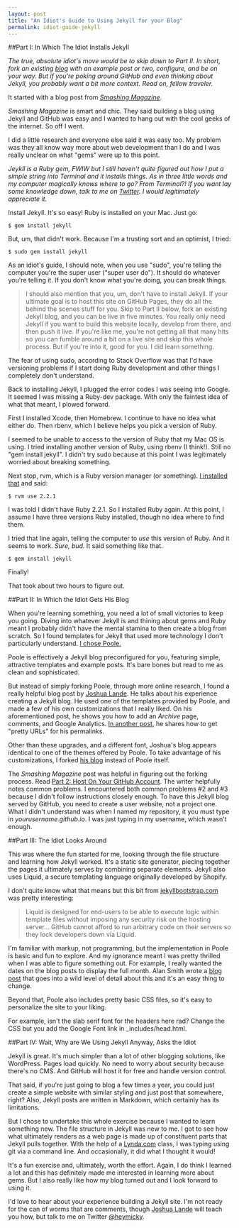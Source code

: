 ```yaml
---
layout: post
title: "An Idiot's Guide to Using Jekyll for your Blog"
permalink: idiot-guide-jekyll
---
```


##Part I: In Which The Idiot Installs Jekyll

*The true, absolute idiot's move would be to skip down to Part II. In short, fork an existing [blog](http://getpoole.com/) with an example post or two, configure, and be on your way. But if you're poking around GitHub and even thinking about Jekyll, you probably want a bit more context. Read on, fellow traveler.*

It started with a blog post from *[Smashing Magazine](http://www.smashingmagazine.com/2014/08/01/build-blog-jekyll-github-pages/)*. 

*Smashing Magazine* is smart and chic. They said building a blog using Jekyll and GitHub was easy and I wanted to hang out with the cool geeks of the internet. So off I went. 

I did a little research and everyone else said it was easy too. My problem was they all know way more about web development than I do and I was really unclear on what "gems" were up to this point. 

*Jeykll is a Ruby gem, FWIW but I still haven't quite figured out how I put a simple string into Terminal and it installs things. As in three little words and my computer magically knows where to go? From Terminal?! If you want lay some knowledge down, talk to me on [Twitter](http://www.twitter.com.heymicky). I would legitimately appreciate it.*

Install Jekyll. It's so easy! Ruby is installed on your Mac. Just go:

```
$ gem install jekyll
```

But, um, that didn't work. Because I'm a trusting sort and an optimist, I tried:

```
$ sudo gem install jekyll
```

As an idiot's guide, I should note, when you use "sudo", you're telling the computer you're the super user ("super user do"). It should do whatever you're telling it. If you don't know what you're doing, you can break things.

>I should also mention that you, um, don't have to install Jekyll. If your ultimate goal is to host this site on GitHub Pages, they do all the behind the scenes stuff for you. Skip to Part II below, fork an existing Jekyll blog, and you can be live in five minutes. You really only need Jekyll if you want to build this website locally, develop from there, and then push it live. If you're like me, you're not getting all that many hits so you can fumble around a bit on a live site and skip this whole process. But if you're into it, good for you. I did learn something.

The fear of using sudo, according to Stack Overflow was that I'd have versioning problems if I start doing Ruby development and other things I completely don't understand.

Back to installing Jekyll, I plugged the error codes I was seeing into Google. It seemed I was missing a Ruby-dev package. With only the faintest idea of what that meant, I plowed forward. 

First I installed Xcode, then Homebrew. I continue to have no idea what either do. Then rbenv, which I believe helps you pick a version of Ruby.

I seemed to be unable to access to the version of Ruby that my Mac OS is using. I tried installing another version of Ruby, using rbenv (I think!). Still no "gem install jekyll". I didn't try sudo because at this point I was legitimately worried about breaking something.

Next stop, rvm, which is a Ruby version manager (or something). [I installed that](http://davidensinger.com/2013/03/installing-jekyll/) and said:

```
$ rvm use 2.2.1
```
 
I was told I didn't have Ruby 2.2.1. So I installed Ruby again. At this point, I assume I have three versions Ruby installed, though no idea where to find them.

I tried that line again, telling the computer to *use* this version of Ruby. And it seems to work. *Sure, bud.* It said something like that.

```
$ gem install jekyll
```

Finally!

That took about two hours to figure out. 

##Part II: In Which the Idiot Gets His Blog

When you're learning something, you need a lot of small victories to keep you going. Diving into whatever Jekyll is and thining about gems and Ruby meant I probably didn't have the mental stamina to then create a blog from scratch. So I found templates for Jekyll that used more technology I don't particularly understand. [I chose Poole.](http://getpoole.com/)

Poole is effectively a Jekyll blog preconfigured for you, featuring simple, attractive templates and example posts. It's bare bones but read to me as clean and sophisticated.

But instead of simply forking Poole, through more online research, I found a really helpful blog post by [Joshua Lande](http://joshualande.com/jekyll-github-pages-poole/). He talks about his experience creating a Jekyll blog. He used one of the templates provided by Poole, and made a few of his own customizations that I really liked. On his aforementioned post, he shows you how to add an *Archive* page, comments, and Google Analytics. [In another post](http://joshualande.com/short-urls-jekyll/), he shares how to get "pretty URLs" for his permalinks.

Other than these upgrades, and a different font, Joshua's blog appears identical to one of the themes offered by Poole. To take advantage of his customizations, I forked [his blog](https://github.com/joshualande/joshualande.github.io) instead of Poole itself.

The *Smashing Magazine* post was helpful in figuring out the forking process. Read [Part 2: Host On Your GitHub Account](http://www.smashingmagazine.com/2014/08/01/build-blog-jekyll-github-pages/). The writer helpfully notes common problems. I encountered both common problems #2 and #3 because I didn't follow instructions closely enough. To have this Jekyll blog served by GitHub, you need to create a user website, not a project one. What I didn't understand was when I named my repository, it you must type in *yourusername.github.io*. I was just typing in my username, which wasn't enough.

##Part III: The Idiot Looks Around

This was where the fun started for me, looking through the file structure and learning how Jekyll worked. It's a static site generator, piecing together the pages it ultimately serves by combining separate elements. Jekyll also uses Liquid, a secure templating language originally developed by Shopify. 

I don't quite know what that means but this bit from [jekyllbootstrap.com](http://jekyllbootstrap.com/lessons/jekyll-introduction.html#toc_16) was pretty interesting:

>Liquid is designed for end-users to be able to execute logic within template files without imposing any security risk on the hosting server... GitHub cannot afford to run arbitrary code on their servers so they lock developers down via Liquid.

I'm familiar with markup, not programming, but the implementation in Poole is basic and fun to explore. And my ignorance meant I was pretty thrilled when I was able to figure something out. For example, I really wanted the dates on the blog posts to display the full month. Alan Smith wrote a [blog post](http://alanwsmith.com/jekyll-liquid-date-formatting-examples) that goes into a wild level of detail about this and it's an easy thing to change.

Beyond that, Poole also includes pretty basic CSS files, so it's easy to personalize the site to your liking.

For example, isn't the slab serif font for the headers here rad? Change the CSS but you add the Google Font link in _includes/head.html.

##Part IV: Wait, Why are We Using Jekyll Anyway, Asks the Idiot

Jekyll is great. It's much simpler than a lot of other blogging solutions, like WordPress. Pages load quickly. No need to worry about security because there's no CMS. And GitHub will host it for free and handle version control.

That said, if you're just going to blog a few times a year, you could just create a simple website with similar styling and just post that somewhere, right? Also, Jekyll posts are written in Markdown, which certainly has its limitations.

But I chose to undertake this whole exercise because I wanted to learn something new. The file structure in Jekyll was new to me. I got to see how what ultimately renders as a web page is made up of constituent parts that Jekyll pulls together. With the help of a [Lynda.com](http://www.lynda.com/GitHub-tutorials/GitHub-Web-Designers/162276-2.html) class, I was typing using git via a command line. And occasionally, it did what I thought it would!

It's a fun exercise and, ultimately, worth the effort. Again, I do think I learned a lot and this has definitely made me interested in learning more about gems. But I also really like how my blog turned out and I look forward to using it.

I'd love to hear about your experience building a Jekyll site. I'm not ready for the can of worms that are comments, though [Joshua Lande](http://joshualande.com/jekyll-github-pages-poole/) will teach you how, but talk to me on Twitter [@heymicky](http://www.twitter.com/heymicky).
